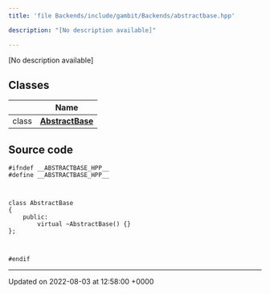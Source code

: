 ```yaml
---
title: 'file Backends/include/gambit/Backends/abstractbase.hpp'

description: "[No description available]"

---
```







[No description available]

## Classes

|                | Name           |
| -------------- | -------------- |
| class | **[AbstractBase](/documentation/code/main/classes/classabstractbase/)**  |




## Source code

```
#ifndef __ABSTRACTBASE_HPP__
#define __ABSTRACTBASE_HPP__



class AbstractBase
{
    public:
        virtual ~AbstractBase() {}
};



#endif
```


-------------------------------

Updated on 2022-08-03 at 12:58:00 +0000
